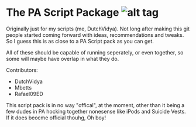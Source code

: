 ﻿# The PA Script Package ![alt tag](http://puu.sh/nVX63/07a3e43fe7.png)



Originally just for my scripts (me, DutchVidya). Not long after making this git people started coming forward with ideas, recommendations and tweaks. So I guess this is as close to a PA Script pack as you can get.

All of these should be capable of running seperately, or even together, so some will maybe have overlap in what they do.

Contributors:

- DutchVidya
- Mbetts
- Rafael09ED


This script pack is in no way "offical", at the moment, other than it being a few dudes in PA hocking together nonesense like iPods and Suicide Vests. If it does beocme official thouhg, Oh boy!
